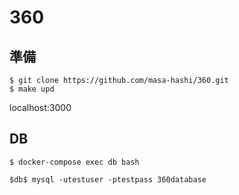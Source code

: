 # 360

## 準備

```
$ git clone https://github.com/masa-hashi/360.git
$ make upd
```
localhost:3000

## DB

```
$ docker-compose exec db bash
```

```
$db$ mysql -utestuser -ptestpass 360database
```
